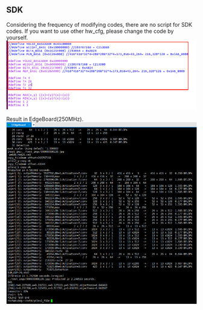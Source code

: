 ## SDK
Considering the frequency of modifying codes, there are no script for SDK codes. If you want to use other hw_cfg, please change the code by yourself. 
![Release -static](./sdk_hw.png)

Result in EdgeBoard(250MHz).
![Result](./edgeboard_f32.png)

